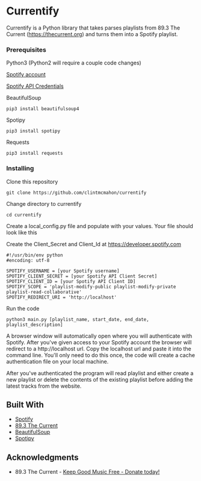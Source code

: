 # Currentify

Currentify is a Python library that takes parses playlists from 89.3 The Current (https://thecurrent.org) and turns them into a Spotify playlist. 

### Prerequisites

Python3 (Python2 will require a couple code changes)

[Spotify account](https://www.spotify.com/us/signup/)

[Spotify API Credentials](https://developer.spotify.com/my-applications/#!/)

BeautifulSoup
```
pip3 install beautifulsoup4
```

Spotipy
```
pip3 install spotipy
```

Requests
```
pip3 install requests
```

### Installing

Clone this repository

```
git clone https://github.com/clintmcmahon/currentify
```

Change directory to currentify

```
cd currentify
```

Create a local_config.py file and populate with your values. Your file should look like this

Create the Client_Secret and Client_Id at https://developer.spotify.com
```
#!/usr/bin/env python
#encoding: utf-8

SPOTIFY_USERNAME = [your Spotify username]
SPOTIFY_CLIENT_SECRET = [your Spotify API Client Secret]
SPOTIFY_CLIENT_ID = [your Spotify API Client ID]
SPOTIFY_SCOPE = 'playlist-modify-public playlist-modify-private playlist-read-collaborative'
SPOTIFY_REDIRECT_URI = 'http://localhost'
```

Run the code
```
python3 main.py [playlist_name, start_date, end_date, playlist_description]
```
A browser window will automatically open where you will authenticate with Spotify. After you've given access to your Spotify account the browser will redirect to a http://localhost url. Copy the localhost url and paste it into the command line. You'll only need to do this once, the code will create a cache authentication file on your local machine.

After you've authenticated the program will read playlist and either create a new playlist or delete the contents of the existing playlist before adding the latest tracks from the website.

## Built With

* [Spotify](http://www.spotify.com)
* [89.3 The Current](http://thecurrent.org)
* [BeautifulSoup](https://www.crummy.com/software/BeautifulSoup/)
* [Spotipy](https://github.com/plamere/spotipy)

## Acknowledgments

* 89.3 The Current - [Keep Good Music Free - Donate today!](https://contribute.publicradio.org/contribute.php)

